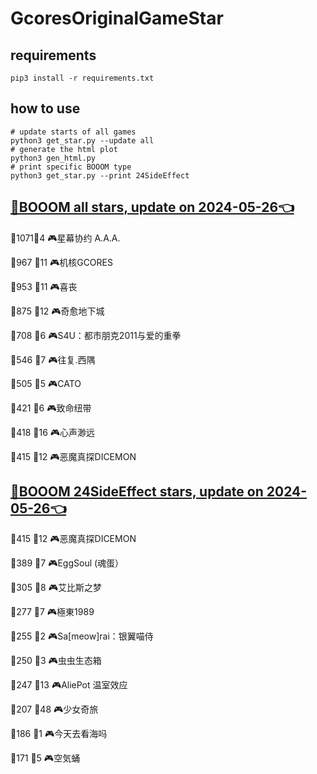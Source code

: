 # GcoresOriginalGameStar

## requirements
```
pip3 install -r requirements.txt
```

## how to use
```
# update starts of all games
python3 get_star.py --update all
# generate the html plot
python3 gen_html.py
# print specific BOOOM type
python3 get_star.py --print 24SideEffect
```

## [🔗BOOOM all stars, update on 2024-05-26👈](https://raw.githack.com/sichaozhang1112/GcoresOriginalGameStar/main/html/all.html) 
🌟1071👥4   🎮星幕协约 A.A.A.        

🌟967 👥11  🎮机核GCORES           

🌟953 👥11  🎮喜丧                 

🌟875 👥12  🎮奇愈地下城              

🌟708 👥6   🎮S4U：都市朋克2011与爱的重拳  

🌟546 👥7   🎮往复.西隅              

🌟505 👥5   🎮CATO               

🌟421 👥6   🎮致命纽带               

🌟418 👥16  🎮心声渺远               

🌟415 👥12  🎮恶魔真探DICEMON        

## [🔗BOOOM 24SideEffect stars, update on 2024-05-26👈](https://raw.githack.com/sichaozhang1112/GcoresOriginalGameStar/main/html/24SideEffect.html) 
🌟415 👥12  🎮恶魔真探DICEMON        

🌟389 👥7   🎮EggSoul (魂蛋）       

🌟305 👥8   🎮艾比斯之梦              

🌟277 👥7   🎮極東1989             

🌟255 👥2   🎮Sa[meow]rai：银翼喵侍   

🌟250 👥3   🎮虫虫生态箱              

🌟247 👥13  🎮AliePot 温室效应       

🌟207 👥48  🎮少女奇旅               

🌟186 👥1   🎮今天去看海吗             

🌟171 👥5   🎮空気蛹                

